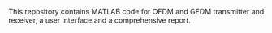 This repository contains MATLAB code for OFDM and GFDM transmitter and receiver, a user interface and a comprehensive report.
